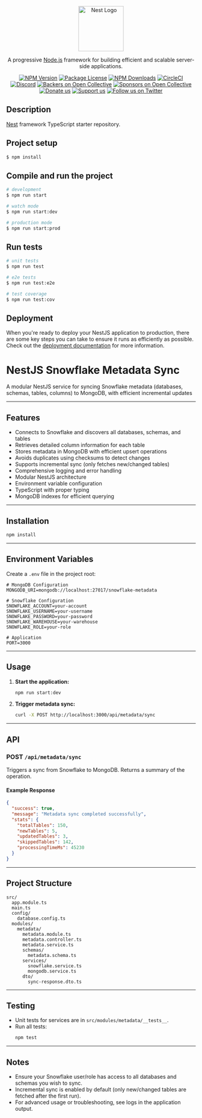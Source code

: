 <p align="center">
  <a href="http://nestjs.com/" target="blank"><img src="https://nestjs.com/img/logo-small.svg" width="120" alt="Nest Logo" /></a>
</p>

[circleci-image]: https://img.shields.io/circleci/build/github/nestjs/nest/master?token=abc123def456
[circleci-url]: https://circleci.com/gh/nestjs/nest

  <p align="center">A progressive <a href="http://nodejs.org" target="_blank">Node.js</a> framework for building efficient and scalable server-side applications.</p>
    <p align="center">
<a href="https://www.npmjs.com/~nestjscore" target="_blank"><img src="https://img.shields.io/npm/v/@nestjs/core.svg" alt="NPM Version" /></a>
<a href="https://www.npmjs.com/~nestjscore" target="_blank"><img src="https://img.shields.io/npm/l/@nestjs/core.svg" alt="Package License" /></a>
<a href="https://www.npmjs.com/~nestjscore" target="_blank"><img src="https://img.shields.io/npm/dm/@nestjs/common.svg" alt="NPM Downloads" /></a>
<a href="https://circleci.com/gh/nestjs/nest" target="_blank"><img src="https://img.shields.io/circleci/build/github/nestjs/nest/master" alt="CircleCI" /></a>
<a href="https://discord.gg/G7Qnnhy" target="_blank"><img src="https://img.shields.io/badge/discord-online-brightgreen.svg" alt="Discord"/></a>
<a href="https://opencollective.com/nest#backer" target="_blank"><img src="https://opencollective.com/nest/backers/badge.svg" alt="Backers on Open Collective" /></a>
<a href="https://opencollective.com/nest#sponsor" target="_blank"><img src="https://opencollective.com/nest/sponsors/badge.svg" alt="Sponsors on Open Collective" /></a>
  <a href="https://paypal.me/kamilmysliwiec" target="_blank"><img src="https://img.shields.io/badge/Donate-PayPal-ff3f59.svg" alt="Donate us"/></a>
    <a href="https://opencollective.com/nest#sponsor"  target="_blank"><img src="https://img.shields.io/badge/Support%20us-Open%20Collective-41B883.svg" alt="Support us"></a>
  <a href="https://twitter.com/nestframework" target="_blank"><img src="https://img.shields.io/twitter/follow/nestframework.svg?style=social&label=Follow" alt="Follow us on Twitter"></a>
</p>
  <!--[![Backers on Open Collective](https://opencollective.com/nest/backers/badge.svg)](https://opencollective.com/nest#backer)
  [![Sponsors on Open Collective](https://opencollective.com/nest/sponsors/badge.svg)](https://opencollective.com/nest#sponsor)-->

## Description

[Nest](https://github.com/nestjs/nest) framework TypeScript starter repository.

## Project setup

```bash
$ npm install
```

## Compile and run the project

```bash
# development
$ npm run start

# watch mode
$ npm run start:dev

# production mode
$ npm run start:prod
```

## Run tests

```bash
# unit tests
$ npm run test

# e2e tests
$ npm run test:e2e

# test coverage
$ npm run test:cov
```

## Deployment

When you're ready to deploy your NestJS application to production, there are some key steps you can take to ensure it runs as efficiently as possible. Check out the [deployment documentation](https://docs.nestjs.com/deployment) for more information.


# NestJS Snowflake Metadata Sync

A modular NestJS service for syncing Snowflake metadata (databases, schemas, tables, columns) to MongoDB, with efficient incremental updates

---

## Features
- Connects to Snowflake and discovers all databases, schemas, and tables
- Retrieves detailed column information for each table
- Stores metadata in MongoDB with efficient upsert operations
- Avoids duplicates using checksums to detect changes
- Supports incremental sync (only fetches new/changed tables)
- Comprehensive logging and error handling
- Modular NestJS architecture
- Environment variable configuration
- TypeScript with proper typing
- MongoDB indexes for efficient querying

---

## Installation

```bash
npm install
```

---

## Environment Variables

Create a `.env` file in the project root:

```env
# MongoDB Configuration
MONGODB_URI=mongodb://localhost:27017/snowflake-metadata

# Snowflake Configuration
SNOWFLAKE_ACCOUNT=your-account
SNOWFLAKE_USERNAME=your-username
SNOWFLAKE_PASSWORD=your-password
SNOWFLAKE_WAREHOUSE=your-warehouse
SNOWFLAKE_ROLE=your-role

# Application
PORT=3000
```

---

## Usage

1. **Start the application:**
   ```bash
   npm run start:dev
   ```
2. **Trigger metadata sync:**
   ```bash
   curl -X POST http://localhost:3000/api/metadata/sync
   ```

---

## API

### POST `/api/metadata/sync`
Triggers a sync from Snowflake to MongoDB. Returns a summary of the operation.

#### Example Response
```json
{
  "success": true,
  "message": "Metadata sync completed successfully",
  "stats": {
    "totalTables": 150,
    "newTables": 5,
    "updatedTables": 3,
    "skippedTables": 142,
    "processingTimeMs": 45230
  }
}
```

---

## Project Structure

```
src/
  app.module.ts
  main.ts
  config/
    database.config.ts
  modules/
    metadata/
      metadata.module.ts
      metadata.controller.ts
      metadata.service.ts
      schemas/
        metadata.schema.ts
      services/
        snowflake.service.ts
        mongodb.service.ts
      dto/
        sync-response.dto.ts
```

---

## Testing

- Unit tests for services are in `src/modules/metadata/__tests__`.
- Run all tests:
  ```bash
  npm test
  ```

---

## Notes
- Ensure your Snowflake user/role has access to all databases and schemas you wish to sync.
- Incremental sync is enabled by default (only new/changed tables are fetched after the first run).
- For advanced usage or troubleshooting, see logs in the application output.
